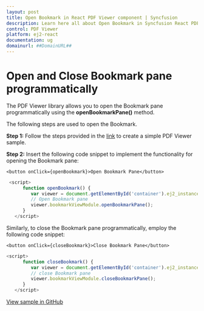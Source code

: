 ```yaml
---
layout: post
title: Open Bookmark in React PDF Viewer component | Syncfusion
description: Learn here all about Open Bookmark in Syncfusion React PDF Viewer component of Syncfusion Essential JS 2 and more.
control: PDF Viewer
platform: ej2-react
documentation: ug
domainurl: ##DomainURL##
---
```


# Open and Close Bookmark pane programmatically 

The PDF Viewer library allows you to open the Bookmark pane programmatically using the **openBookmarkPane()** method.

The following steps are used to open the Bookmark.

**Step 1:** Follow the steps provided in the [link](https://ej2.syncfusion.com/react/documentation/pdfviewer/getting-started) to create a simple PDF Viewer sample.

**Step 2:** Insert the following code snippet to implement the functionality for opening the Bookmark pane:

```
<button onClick={openBookmark}>Open Bookmark Pane</button>
```
   
```ts
 <script>
      function openBookmark() {
         var viewer = document.getElementById('container').ej2_instances[0];
         // Open Bookmark pane
         viewer.bookmarkViewModule.openBookmarkPane();
      }
   </script>
```

Similarly, to close the Bookmark pane programmatically, employ the following code snippet:

```
<button onClick={closeBookmark}>Close Bookmark Pane</button>
```

```ts
<script>
      function closeBookmark() {
         var viewer = document.getElementById('container').ej2_instances[0];
         // close Bookmark pane
         viewer.bookmarkViewModule.closeBookmarkPane();
      }
   </script>
```

[View sample in GitHub](https://github.com/SyncfusionExamples/react-pdf-viewer-examples/tree/master/How%20to/Open%20and%20Close%20bookmark%20pane)